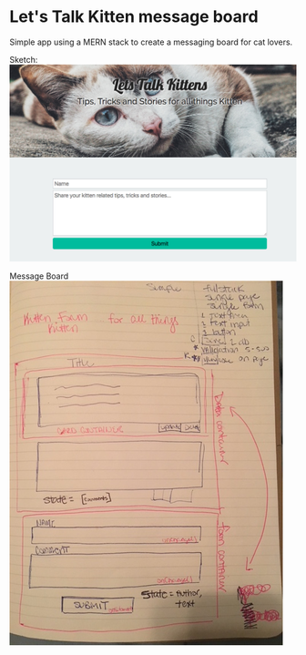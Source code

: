 # Let's Talk Kitten message board

Simple app using a MERN stack to create a messaging board for cat lovers.

Sketch:
![alt text](resources/final.png "message board")

Message Board
![alt text](resources/wireframe.jpg "wireframe")
